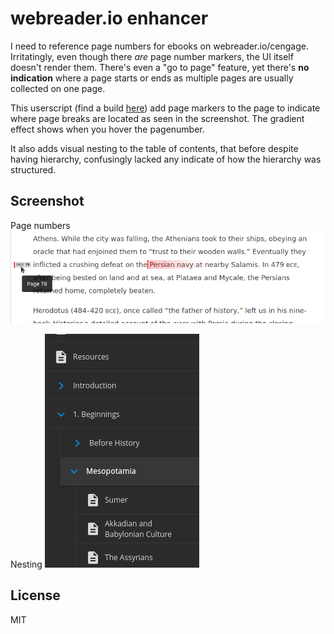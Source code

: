 # webreader.io enhancer
I need to reference page numbers for ebooks on webreader.io/cengage.
Irritatingly, even though there _are_ page number markers, the UI itself doesn't
render them. There's even a "go to page" feature, yet there's **no indication**
where a page starts or ends as multiple pages are usually collected on one page.

This userscript (find a build [here](dist/webreader.js)) add page
markers to the page to indicate where page breaks are located as seen in the
screenshot. The gradient effect shows when you hover the pagenumber.

It also adds visual nesting to the table of contents, that before despite having
hierarchy, confusingly lacked any indicate of how the hierarchy was structured.

## Screenshot
Page numbers
![Screenshot](./assets/screenshot-pagenumbers.png)

Nesting
![Screenshot](./assets/screenshot-nesting.png)

## License
MIT

